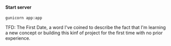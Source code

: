 #### Start server

`gunicorn app:app`

TFD: The First Date, a word I've coined to describe the fact that I'm learning a new concept or building this kinf of project for the first time with no prior experience.

